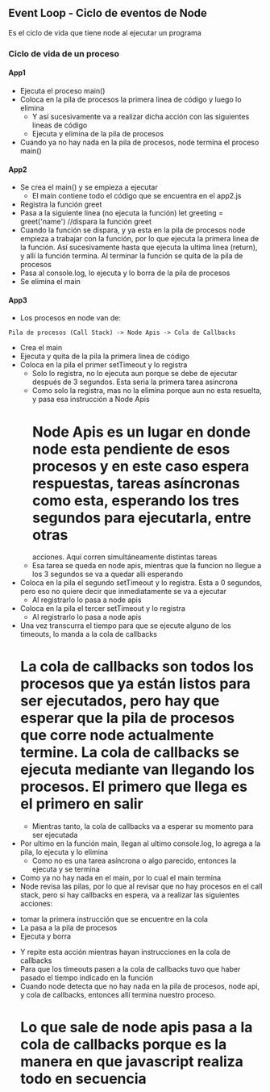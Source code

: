 ## Event Loop - Ciclo de eventos de Node
Es el ciclo de vida que tiene node al ejecutar un programa

### Ciclo de vida de un proceso

#### App1
* Ejecuta el proceso main()
* Coloca en la pila de procesos la primera linea de código y luego lo elimina
  + Y así sucesivamente va a realizar dicha acción con las siguientes lineas de código
  + Ejecuta y elimina de la pila de procesos
* Cuando ya no hay nada en la pila de procesos, node termina el proceso main()

#### App2
* Se crea el main() y se empieza a ejecutar
  + El main contiene todo el código que se encuentra en el app2.js
* Registra la función greet
* Pasa a la siguiente linea (no ejecuta la función)
  let greeting = greet('name') //dispara la función greet
* Cuando la función se dispara, y ya esta en la pila de procesos node empieza a trabajar con la función, por lo que ejecuta la primera linea de la función. Así sucesivamente hasta que ejecuta la ultima linea (return), y allí la función termina.
Al terminar la función se quita de la pila de procesos
* Pasa al console.log, lo ejecuta y lo borra de la pila de procesos
* Se elimina el main

#### App3
- Los procesos en node van de:
```
Pila de procesos (Call Stack) -> Node Apis -> Cola de Callbacks
```
* Crea el main
* Ejecuta y quita de la pila la primera linea de código
* Coloca en la pila el primer setTimeout y lo registra
  + Solo lo registra, no lo ejecuta aun porque se debe de ejecutar después de 3 segundos. Esta seria la primera tarea asincrona
  + Como solo la registra, mas no la elimina porque aun no esta resuelta, y pasa esa instrucción a Node Apis
    # Node Apis es un lugar en donde node esta pendiente de esos procesos y en este caso espera respuestas, tareas asíncronas como esta, esperando los tres segundos para ejecutarla, entre otras
    acciones. Aquí corren simultáneamente distintas tareas
  + Esa tarea se queda en node apis, mientras que la funcion no llegue a los 3 segundos se va a quedar alli esperando
* Coloca en la pila el segundo setTimeout y lo registra. Esta a 0 segundos, pero eso no quiere decir que inmediatamente se va a ejecutar
  + Al registrarlo lo pasa a node apis
* Coloca en la pila el tercer setTimeout y lo registra
  + Al registrarlo lo pasa a node apis
* Una vez transcurra el tiempo para que se ejecute alguno de los timeouts, lo manda a la cola de callbacks
  # La cola de callbacks son todos los procesos que ya están listos para ser ejecutados, pero hay que esperar que la pila de procesos que corre node actualmente termine. La cola de callbacks se ejecuta mediante van llegando los procesos. El primero que llega es el primero en salir
  + Mientras tanto, la cola de callbacks va a esperar su momento para ser ejecutada
* Por ultimo en la función main, llegan al ultimo console.log, lo agrega a la pila, lo ejecuta y lo elimina
  + Como no es una tarea asíncrona o algo parecido, entonces la ejecuta y se termina
* Como ya no hay nada en el main, por lo cual el main termina
* Node revisa las pilas, por lo que al revisar que no hay procesos en el call stack, pero si hay callbacks en espera, va a realizar las siguientes acciones:
 - tomar la primera instrucción que se encuentre en la cola
 - La pasa a la pila de procesos
 - Ejecuta y borra
 * Y repite esta acción mientras hayan instrucciones en la cola de callbacks
 * Para que los timeouts pasen a la cola de callbacks tuvo que haber pasado el tiempo indicado en la función
* Cuando node detecta que no hay nada en la pila de procesos, node api, y cola de callbacks, entonces allí termina nuestro proceso.
  # Lo que sale de node apis pasa a la cola de callbacks porque es la manera en que javascript realiza todo en secuencia
